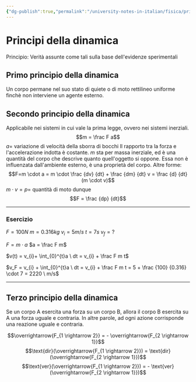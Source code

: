 ```yaml
---
{"dg-publish":true,"permalink":"/university-notes-in-italian/fisica/principi-della-dinamica/"}
---
```


# Principi della dinamica
Principio: Verità assunte come tali sulla base dell'evidenze sperimentali

## Primo principio della dinamica
Un corpo permane nel suo stato di quiete o di moto rettilineo uniforme finchè non interviene un agente esterno.

## Secondo principio della dinamica
Applicabile nei sistemi in cui vale la prima legge, ovvero nei sistemi inerziali.
$$m = \frac F a$$
$a =$ variazione di velocità della sborra di bocchi
Il rapporto tra la forza e l'accelerazione indotta è costante.
$m$ sta per massa inerziale, ed è una quantità del corpo che descrive quanto quell'oggetto si oppone.
Essa non è influenzata dall'ambiente esterno, è una proprietà del corpo.
Altre forme:
$$F=m \cdot a = m \cdot \frac {dv} {dt} + \frac {dm} {dt} v = \frac {d} {dt} (m \cdot v)$$
$m \cdot v = p =$ quantità di moto
dunque
$$F = \frac {dp} {dt}$$

---

### Esercizio
$F = 100 N$
$m = 0.316 kg$
$v_i = 5 m/s$
$t = 7 s$
$v_f = ?$

$F = m \cdot a$
$a = \frac F m$

$v(t) = v_{i}+ \int_{0}^{t}a \ dt = v_{i} + \frac F m t$

$v_F = v_{i} + \int_{0}^{t}a \ dt = v_{i} + \frac F m t = 5 + \frac {100} {0.316} \cdot 7 = 2220 \ m/s$

---

## Terzo principio della dinamica
Se un corpo A esercita una forza su un corpo B, allora il corpo B esercita su A una forza uguale e contraria. In altre parole, ad ogni azione corrisponde una reazione uguale e contraria.

$$\overrightarrow{F_{1 \rightarrow 2}} = - \overrightarrow{F_{2 \rightarrow 1}}$$
$$\text{dir}(\overrightarrow{F_{1 \rightarrow 2}}) = \text{dir}(\overrightarrow{F_{2 \rightarrow 1}})$$
$$\text{ver}(\overrightarrow{F_{1 \rightarrow 2}}) = - \text{ver}(\overrightarrow{F_{2 \rightarrow 1}})$$
